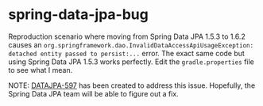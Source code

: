 spring-data-jpa-bug
===================

Reproduction scenario where moving from Spring Data JPA 1.5.3 to 1.6.2 causes an
`org.springframework.dao.InvalidDataAccessApiUsageException: detached entity passed to persist:...` error. The
exact same code but using Spring Data JPA 1.5.3 works perfectly.  Edit the `gradle.properties` file to see
what I mean.

NOTE: [DATAJPA-597](https://jira.spring.io/browse/DATAJPA-597) has been created to address this issue.  Hopefully, the Spring Data JPA team will be able to figure out a fix.
